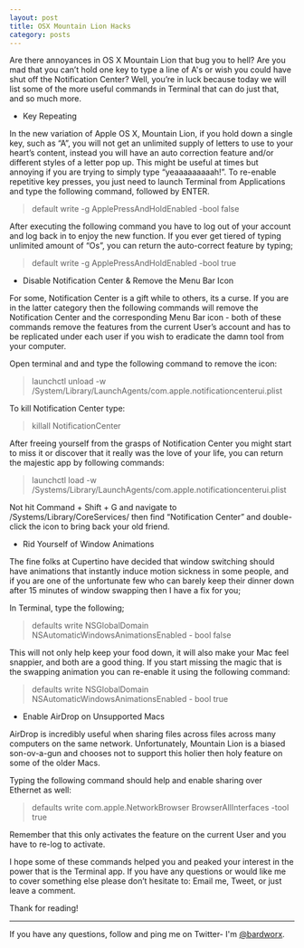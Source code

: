 ```yaml
---
layout: post
title: OSX Mountain Lion Hacks
category: posts
---
```



Are there annoyances in OS X Mountain Lion that bug you to hell? Are you mad that you can’t hold one key to type a line of A's or wish you could have shut off the Notification Center? Well, you’re in luck because today we will list some of the more useful commands in Terminal that can do just that, and so much more.

- Key Repeating

In the new variation of Apple OS X, Mountain Lion, if you hold down a single key, such as “A”, you will not get an unlimited supply of letters to use to your heart’s content, instead you will have an auto correction feature and/or different styles of a letter pop up. This might be useful at times but annoying if you are trying to simply type “yeaaaaaaaaah!”. To re-enable repetitive key presses, you just need to launch Terminal from Applications and type the following command, followed by ENTER.

> default write -g ApplePressAndHoldEnabled -bool false

After executing the following command you have to log out of your account and log back in to enjoy the new function. If you ever get tiered of typing unlimited amount of “Os”, you can return the auto-correct feature by typing;

> default write -g ApplePressAndHoldEnabled -bool true

- Disable Notification Center & Remove the Menu Bar Icon

For some, Notification Center is a gift while to others, its a curse. If you are in the latter category then the following commands will remove the Notification Center and the corresponding Menu Bar icon - both of these commands remove the features from the current User’s account and has to be replicated under each user if you wish to eradicate the damn tool from your computer.

Open terminal and and type the following command to remove the icon:

> launchctl unload -w /System/Library/LaunchAgents/com.apple.notificationcenterui.plist

To kill Notification Center type:

> killall NotificationCenter

After freeing yourself from the grasps of Notification Center you might start to miss it or discover that it really was the love of your life, you can return the majestic app by following commands:

> launchctl load -w /Systems/Library/LaunchAgents/com.apple.notificationcenterui.plist

Not hit Command + Shift + G and navigate to /Systems/Library/CoreServices/ then find “Notification Center” and double-click the icon to bring back your old friend.

- Rid Yourself of Window Animations

The fine folks at Cupertino have decided that window switching should have animations that instantly induce motion sickness in some people, and if you are one of the unfortunate few who can barely keep their dinner down after 15 minutes of window swapping then I have a fix for you;

In Terminal, type the following;

> defaults write NSGlobalDomain NSAutomaticWindowsAnimationsEnabled - bool false

This will not only help keep your food down, it will also make your Mac feel snappier, and both are a good thing. If you start missing the magic that is the swapping animation you can re-enable it using the following command:

> defaults write NSGlobalDomain NSAutomaticWindowsAnimationsEnabled - bool true

- Enable AirDrop on Unsupported Macs

AirDrop is incredibly useful when sharing files across files across many computers on the same network. Unfortunately, Mountain Lion is a biased son-ov-a-gun and chooses not to support this holier then holy feature on some of the older Macs.

Typing the following command should help and enable sharing over Ethernet as well:

> defaults write com.apple.NetworkBrowser BrowserAllInterfaces -tool true

Remember that this only activates the feature on the current User and you have to re-log to activate.

I hope some of these commands helped you and peaked your interest in the power that is the Terminal app. If you have any questions or would like me to cover something else please don’t hesitate to: Email me, Tweet, or just leave a comment.

Thank for reading!

---

If you have any questions, follow and ping me on Twitter- I'm
[@bardworx][twitter].

[jekyll]: https://github.com/mojombo/jekyll
[zh]: http://zachholman.com
[left]: https://github.com/holman/left#readme
[twitter]: https://twitter.com/bardworx
